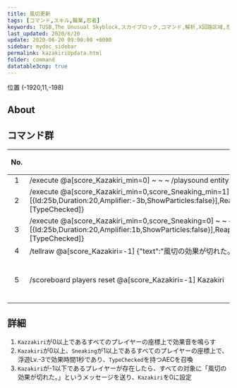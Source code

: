 ```yaml
---
title: 風切更新
tags: [コマンド,スキル,職業,忍者]
keywords: TUSB,The Unusual Skyblock,スカイブロック,コマンド,解析,X回路区域,忍者,風切
last_updated: 2020/6/20
update: 2020-06-20 09:00:00 +0000
sidebar: mydoc_sidebar
permalink: kazakiriUpdata.html
folder: command
datatable3cnp: true
---
```


<span class="label label-primary">位置 (-1920,11,-198)</span>

## About

## コマンド群

<div class="datatable3cnp-begin"></div>

|No.|コマンド|状態|
|:-:|-|-|
|1|/execute @a[score_Kazakiri_min=0] ~ ~ ~ /playsound entity.enderdragon.flap master @a[r=16] ~ ~ ~ 0.5 1.6 0|
|2|/execute @a[score_Kazakiri_min=0,score_Sneaking_min=1] ~ ~ ~ /summon AreaEffectCloud ~ ~0.5 ~ {Effects:[{Id:25b,Duration:20,Amplifier:-3b,ShowParticles:false}],ReapplicantDelay:0,Radius:2f,RadiusOnUse:0f,DurationOnUse:0f,Duration:2,RadiusPerTick:0f,WaitTime:5,Age:4,Particle:cloud,Tags:[TypeChecked]}|
|3|/execute @a[score_Kazakiri_min=0,score_Sneaking=0] ~ ~ ~ /summon AreaEffectCloud ~ ~0.5 ~ {Effects:[{Id:25b,Duration:20,Amplifier:1b,ShowParticles:false}],ReapplicantDelay:0,Radius:2f,RadiusOnUse:0f,DurationOnUse:0f,Duration:2,RadiusPerTick:0f,WaitTime:5,Age:4,Particle:cloud,Tags:[TypeChecked]}|
|4|/tellraw @a[score_Kazakiri=-1] {"text":"風切の効果が切れた。","color":"gold"}|
|5|/scoreboard players reset @a[score_Kazakiri=-1] Kazakiri|条件付き|

<div class="datatable3cnp-end"></div>

## 詳細

1. `Kazzakiri`が0以上であるすべてのプレイヤーの座標上で効果音を鳴らす
2. `Kazakiri`が0以上、`Sneaking`が1以上であるすべてのプレイヤーの座標上で、浮遊Lv.-3で効果時間1秒であり、`TypeChecked`を持つAECを召喚
3. `Kazakiri`が-1以下であるプレイヤーが存在したら、すべての対象に「風切の効果が切れた。」というメッセージを送り、`Kazakiri`を0に設定

